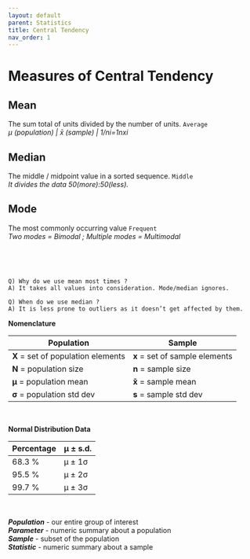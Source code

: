 ```yaml
---
layout: default
parent: Statistics
title: Central Tendency
nav_order: 1
---
```


# Measures of Central Tendency



## Mean

The sum total of units divided by the number of units. `Average`   
*μ  (population) \| x̄  (sample) \| 1/ni=1nxi*

## Median

The middle / midpoint value in a sorted sequence. `Middle`  
*It divides the data 50(more):50(less).* 

## Mode

The most commonly occurring value `Frequent`   
*Two modes = Bimodal ; Multiple modes = Multimodal*

&nbsp;

&nbsp;

```
Q) Why do we use mean most times ?
A) It takes all values into consideration. Mode/median ignores.

Q) When do we use median ?
A) It is less prone to outliers as it doesn’t get affected by them.
```



**Nomenclature**

| Population | Sample |
|--|--|
|**X** = set of population elements | **x** = set of sample elements |
|**N** = population size | **n** = sample size  |
|**μ** = population mean | **x̄** = sample mean  |
|**σ** = population std dev | **s** = sample std dev |



&nbsp;

**Normal Distribution Data**


| Percentage | μ ± s.d. |
|--|--|
| 68.3 % | μ ± 1σ |
| 95.5 % | μ ± 2σ |
| 99.7 % | μ ± 3σ |

  &nbsp;
  &nbsp;

**_Population_** - our entire group of interest  
***Parameter*** - numeric summary about a population  
**_Sample_** - subset of the population  
**_Statistic_** - numeric summary about a sample